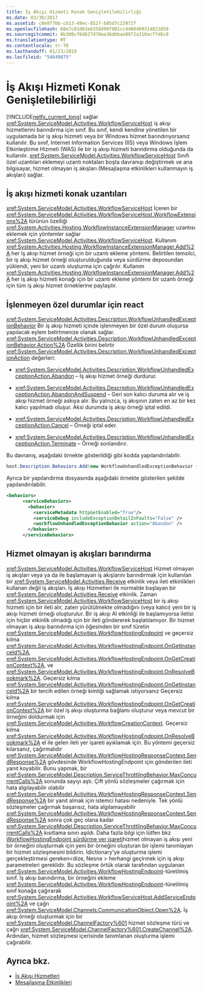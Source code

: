 ```yaml
---
title: İş Akışı Hizmeti Konak Genişletilebilirliği
ms.date: 03/30/2017
ms.assetid: c0e8f7bb-cb13-49ec-852f-b85d7c23972f
ms.openlocfilehash: 68e7c81d63e6358d90f801cc4480409314821858
ms.sourcegitcommit: 6b308cf6d627d78ee36dbbae8972a310ac7fd6c8
ms.translationtype: MT
ms.contentlocale: tr-TR
ms.lasthandoff: 01/23/2019
ms.locfileid: "54649875"
---
```

# <a name="workflow-service-host-extensibility"></a>İş Akışı Hizmeti Konak Genişletilebilirliği
[!INCLUDE[netfx_current_long](../../../../includes/netfx-current-long-md.md)] sağlar <xref:System.ServiceModel.Activities.WorkflowServiceHost> iş akışı hizmetlerini barındırma için sınıf. Bu sınıf, kendi kendine yönetilen bir uygulamada bir iş akışı hizmeti veya bir Windows hizmet barındırıyorsanız kullanılır. Bu sınıf, Internet Information Services (IIS) veya Windows İşlem Etkinleştirme Hizmeti (WAS) ile bir iş akışı hizmeti barındırma olduğunda da kullanılır. <xref:System.ServiceModel.Activities.WorkflowServiceHost> Sınıfı özel uzantıları eklemeyi uzantı noktaları boşta davranışı değiştirmek ve ana bilgisayar, hizmet olmayan iş akışları (Mesajlaşma etkinlikleri kullanmayın iş akışları) sağlar.  
  
## <a name="workflow-service-host-extensions"></a>İş akışı hizmeti konak uzantıları  
 <xref:System.ServiceModel.Activities.WorkflowServiceHost> İçeren bir <xref:System.ServiceModel.Activities.WorkflowServiceHost.WorkflowExtensions%2A> türünün özelliği <xref:System.Activities.Hosting.WorkflowInstanceExtensionManager> uzantısı eklemek için yöntemler sağlar <xref:System.ServiceModel.Activities.WorkflowServiceHost>. Kullanım <xref:System.Activities.Hosting.WorkflowInstanceExtensionManager.Add%2A> her iş akışı hizmet örneği için bir uzantı ekleme yöntemi. Belirtilen temsilci, bir iş akışı hizmet örneği oluşturulduğunda veya sürdürme deposundan yüklendi, yeni bir uzantı oluşturma için çağrılır. Kullanım <xref:System.Activities.Hosting.WorkflowInstanceExtensionManager.Add%2A> her iş akışı hizmeti konağı için bir uzantı ekleme yöntemi bir uzantı örneği için tüm iş akışı hizmet örneklerine paylaşılır.  
  
## <a name="react-to-unhandled-exceptions"></a>İşlenmeyen özel durumlar için react  
 <xref:System.ServiceModel.Activities.Description.WorkflowUnhandledExceptionBehavior> Bir iş akışı hizmeti içinde işlenmeyen bir özel durum oluşursa yapılacak eylem belirtmenize olanak sağlar. <xref:System.ServiceModel.Activities.Description.WorkflowUnhandledExceptionBehavior.Action%2A> Özellik birini belirtir <xref:System.ServiceModel.Activities.Description.WorkflowUnhandledExceptionAction> değerleri:  
  
-   <xref:System.ServiceModel.Activities.Description.WorkflowUnhandledExceptionAction.Abandon> – İş akışı hizmet örneği durdurur.  
  
-   <xref:System.ServiceModel.Activities.Description.WorkflowUnhandledExceptionAction.AbandonAndSuspend> – Geri son kalıcı duruma alır ve iş akışı hizmet örneği askıya alır. Bu yalnızca, iş akışının zaten en az bir kez kalıcı yapılmadı oluşur. Aksi durumda iş akışı örneği iptal edildi.  
  
-   <xref:System.ServiceModel.Activities.Description.WorkflowUnhandledExceptionAction.Cancel> – Örneği iptal eder.  
  
-   <xref:System.ServiceModel.Activities.Description.WorkflowUnhandledExceptionAction.Terminate> – Örneği sonlandırır.  
  
 Bu davranış, aşağıdaki örnekte gösterildiği gibi kodda yapılandırılabilir.  
  
```csharp  
host.Description.Behaviors.Add(new WorkflowUnhandledExceptionBehavior { Action = WorkflowUnhandledExceptionAction.Abandon });  
```  
  
 Ayrıca bir yapılandırma dosyasında aşağıdaki örnekte gösterilen şekilde yapılandırılabilir.  
  
```xml
<behaviors>  
      <serviceBehaviors>  
        <behavior>  
          <serviceMetadata httpGetEnabled="True"/>  
          <serviceDebug includeExceptionDetailInFaults="False" />  
          <workflowUnhandledExceptionBehavior action="Abandon" />        
        </behavior>  
      </serviceBehaviors>  
```  
  
## <a name="hosting-non-service-workflows"></a>Hizmet olmayan iş akışları barındırma  
 <xref:System.ServiceModel.Activities.WorkflowServiceHost> Hizmet olmayan iş akışları veya ya da ile başlamayan iş akışlarını barındırmak için kullanılan bir <xref:System.ServiceModel.Activities.Receive> etkinlik veya ileti etkinlikleri kullanan değil iş akışları. İş akışı Hizmetleri ile normalde başlayan bir <xref:System.ServiceModel.Activities.Receive> etkinlik. Zaman <xref:System.ServiceModel.Activities.WorkflowServiceHost> bir iş akışı hizmeti için bir ileti alır, zaten yürütülmekte olmadığını (veya kalıcı) yeni bir iş akışı hizmeti örneği oluşturulur. Bir iş akışı Al etkinliği ile başlamıyorsa iletisi için hiçbir etkinlik olmadığı için bir ileti göndererek başlatılamıyor. Bir hizmet olmayan iş akışı barındırma için öğesinden bir sınıf türetin <xref:System.ServiceModel.Activities.WorkflowHostingEndpoint> ve geçersiz kılma <xref:System.ServiceModel.Activities.WorkflowHostingEndpoint.OnGetInstanceId%2A>, <xref:System.ServiceModel.Activities.WorkflowHostingEndpoint.OnGetCreationContext%2A>, ve <xref:System.ServiceModel.Activities.WorkflowHostingEndpoint.OnResolveBookmark%2A>. Geçersiz kılma <xref:System.ServiceModel.Activities.WorkflowHostingEndpoint.OnGetInstanceId%2A> bir tercih edilen örneği kimliği sağlamak istiyorsanız Geçersiz kılma <xref:System.ServiceModel.Activities.WorkflowHostingEndpoint.OnGetCreationContext%2A> bir özel iş akışı oluşturma bağlamı oluşturur veya mevcut bir örneğini doldurmak için <xref:System.ServiceModel.Activities.WorkflowCreationContext>. Geçersiz kılma <xref:System.ServiceModel.Activities.WorkflowHostingEndpoint.OnResolveBookmark%2A> el ile gelen ileti yer işareti ayıklamak için. Bu yöntemi geçersiz kılarsanız, çağırmalıdır <xref:System.ServiceModel.Activities.WorkflowHostingResponseContext.SendResponse%2A> gövdesinde WorkflowHostingEndpoint için gönderilen ileti yanıt koyabilir. Bunu yapmak, bir <xref:System.ServiceModel.Description.ServiceThrottlingBehavior.MaxConcurrentCalls%2A> sonunda sayıyı aştı. Çift yönlü sözleşmeler çağırmak için hata algılayabilir olabilir <xref:System.ServiceModel.Activities.WorkflowHostingResponseContext.SendResponse%2A> bir yanıt almak için istemci hatası nedeniyle. Tek yönlü sözleşmeler çağırmak başarısız, hata algılamayabilir <xref:System.ServiceModel.Activities.WorkflowHostingResponseContext.SendResponse%2A> sonra çok geç olana kadar <xref:System.ServiceModel.Description.ServiceThrottlingBehavior.MaxConcurrentCalls%2A> kısıtlama sınırı aşıldı. Daha fazla bilgi için lütfen bkz [WorkflowHostingEndpoint sürdürme yer işareti](../../../../docs/framework/windows-workflow-foundation/samples/workflowhostingendpoint-resume-bookmark.md)hizmet olmayan iş akışı yeni bir örneğini oluşturmak için yeni bir örneğini oluşturan bir işlemi tanımlayan bir hizmet sözleşmesini bildirin. Idictionary'ye oluşturma işlemi gerçekleştirmesi gereken\<dize, Nesne > herhangi geçirmek için iş akışı parametreleri gereklidir. Bu sözleşme örtük olarak tarafından uygulanan <xref:System.ServiceModel.Activities.WorkflowHostingEndpoint>-türetilmiş sınıf. İş akışı barındırma, bir örneğini ekleme <xref:System.ServiceModel.Activities.WorkflowHostingEndpoint>-türetilmiş sınıf konağa çağırarak <xref:System.ServiceModel.Activities.WorkflowServiceHost.AddServiceEndpoint%2A> ve çağrı <xref:System.ServiceModel.Channels.CommunicationObject.Open%2A>. İş akışı örneği oluşturmak için bir <xref:System.ServiceModel.ChannelFactory%601> hizmet sözleşme türü ve çağrı <xref:System.ServiceModel.ChannelFactory%601.CreateChannel%2A>. Ardından, hizmet sözleşmesi içerisinde tanımlanan oluşturma işlemi çağırabilir.  
  
## <a name="see-also"></a>Ayrıca bkz.
- [İş Akışı Hizmetleri](../../../../docs/framework/wcf/feature-details/workflow-services.md)
- [Mesajlaşma Etkinlikleri](../../../../docs/framework/wcf/feature-details/messaging-activities.md)
